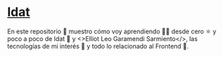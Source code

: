 # [Idat](https://github.com/elliotgaramendi/idat)

En este repositorio 📂 muestro cómo voy aprendiendo 🧑‍💻 desde cero ⚛️ y poco a poco de Idat 🧠 y <>Elliot Leo Garamendi Sarmiento</>, las tecnologías de mi interés 🚀 y todo lo relacionado al Frontend 🌌.